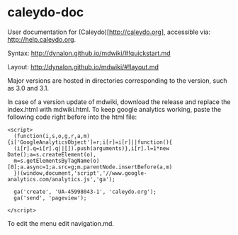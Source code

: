 caleydo-doc
===========

User documentation for (Caleydo)[http://caleydo.org], accessible via: http://help.caleydo.org. 

Syntax: http://dynalon.github.io/mdwiki/#!quickstart.md

Layout: http://dynalon.github.io/mdwiki/#!layout.md

Major versions are hosted in directories corresponding to the version, such as 3.0 and 3.1. 

In case of a version update of mdwiki, download the release and replace the index.html with mdwiki.html. To keep google analytics working, paste the following code right before </head> into the html file:

```
<script>
  (function(i,s,o,g,r,a,m){i['GoogleAnalyticsObject']=r;i[r]=i[r]||function(){
  (i[r].q=i[r].q||[]).push(arguments)},i[r].l=1*new Date();a=s.createElement(o),
  m=s.getElementsByTagName(o)[0];a.async=1;a.src=g;m.parentNode.insertBefore(a,m)
  })(window,document,'script','//www.google-analytics.com/analytics.js','ga');

  ga('create', 'UA-45998043-1', 'caleydo.org');
  ga('send', 'pageview');

</script>
```


To edit the menu edit navigation.md.
